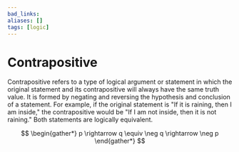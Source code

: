 ```yaml
---
bad_links: 
aliases: []
tags: [logic]
---
```

# Contrapositive

Contrapositive refers to a type of logical argument or statement in which the original statement and its contrapositive will always have the same truth value. It is formed by negating and reversing the hypothesis and conclusion of a statement. For example, if the original statement is "If it is raining, then I am inside," the contrapositive would be "If I am not inside, then it is not raining." Both statements are logically equivalent.

$$
\begin{gather*} 
p \rightarrow q \equiv \neg q \rightarrow \neg p
\end{gather*}
$$